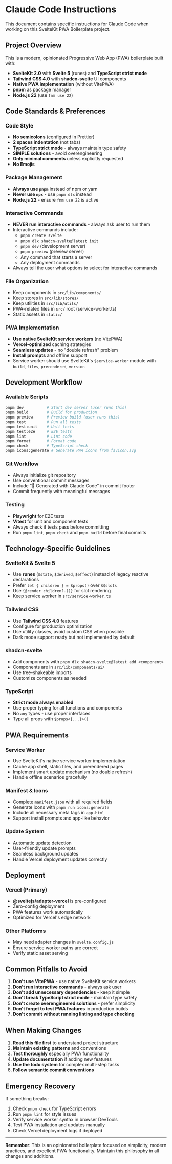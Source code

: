 # Claude Code Instructions

This document contains specific instructions for Claude Code when working on this SvelteKit PWA Boilerplate project.

## Project Overview

This is a modern, opinionated Progressive Web App (PWA) boilerplate built with:
- **SvelteKit 2.0** with **Svelte 5** (runes) and **TypeScript strict mode**
- **Tailwind CSS 4.0** with **shadcn-svelte** UI components
- **Native PWA implementation** (without VitePWA)
- **pnpm** as package manager
- **Node.js 22** (use `fnm use 22`)

## Code Standards & Preferences

### Code Style
- **No semicolons** (configured in Prettier)
- **2 spaces indentation** (not tabs)
- **TypeScript strict mode** - always maintain type safety
- **SIMPLE solutions** - avoid overengineering
- **Only minimal comments** unless explicitly requested
- **No Emojis**

### Package Management
- **Always use `pnpm`** instead of npm or yarn
- **Never use `npx`** - use `pnpm dlx` instead
- **Node.js 22** - ensure `fnm use 22` is active

### Interactive Commands
- **NEVER run interactive commands** - always ask user to run them
- Interactive commands include:
  - `pnpm create svelte`
  - `pnpm dlx shadcn-svelte@latest init`
  - `pnpm dev` (development server)
  - `pnpm preview` (preview server)
  - Any command that starts a server
  - Any deployment commands
- Always tell the user what options to select for interactive commands

### File Organization
- Keep components in `src/lib/components/`
- Keep stores in `src/lib/stores/`
- Keep utilities in `src/lib/utils/`
- PWA-related files in `src/` root (service-worker.ts)
- Static assets in `static/`

### PWA Implementation
- **Use native SvelteKit service workers** (no VitePWA)
- **Vercel-optimized** caching strategies
- **Seamless updates** - no "double refresh" problem
- **Install prompts** and offline support
- Service worker should use SvelteKit's `$service-worker` module with `build`, `files`, `prerendered`, `version`

## Development Workflow

### Available Scripts
```bash
pnpm dev          # Start dev server (user runs this)
pnpm build        # Build for production
pnpm preview      # Preview build (user runs this)
pnpm test         # Run all tests
pnpm test:unit    # Unit tests
pnpm test:e2e     # E2E tests
pnpm lint         # Lint code
pnpm format       # Format code
pnpm check        # TypeScript check
pnpm icons:generate # Generate PWA icons from favicon.svg
```

### Git Workflow
- Always initialize git repository
- Use conventional commit messages
- Include "🤖 Generated with Claude Code" in commit footer
- Commit frequently with meaningful messages

### Testing
- **Playwright** for E2E tests
- **Vitest** for unit and component tests
- Always check if tests pass before committing
- Run `pnpm lint`, `pnpm check` and `pnpm build` before final commits

## Technology-Specific Guidelines

### SvelteKit & Svelte 5
- Use **runes** (`$state`, `$derived`, `$effect`) instead of legacy reactive declarations
- Prefer `let { children } = $props()` over `$$slots`
- Use `{@render children?.()}` for slot rendering
- Keep service worker in `src/service-worker.ts`

### Tailwind CSS
- Use **Tailwind CSS 4.0** features
- Configure for production optimization
- Use utility classes, avoid custom CSS when possible
- Dark mode support ready but not implemented by default

### shadcn-svelte
- Add components with `pnpm dlx shadcn-svelte@latest add <component>`
- Components are in `src/lib/components/ui/`
- Use tree-shakeable imports
- Customize components as needed

### TypeScript
- **Strict mode always enabled**
- Use proper typing for all functions and components
- No `any` types - use proper interfaces
- Type all props with `$props<{...}>()`

## PWA Requirements

### Service Worker
- Use SvelteKit's native service worker implementation
- Cache app shell, static files, and prerendered pages
- Implement smart update mechanism (no double refresh)
- Handle offline scenarios gracefully

### Manifest & Icons
- Complete `manifest.json` with all required fields
- Generate icons with `pnpm run icons:generate`
- Include all necessary meta tags in `app.html`
- Support install prompts and app-like behavior

### Update System
- Automatic update detection
- User-friendly update prompts
- Seamless background updates
- Handle Vercel deployment updates correctly

## Deployment

### Vercel (Primary)
- **@sveltejs/adapter-vercel** is pre-configured
- Zero-config deployment
- PWA features work automatically
- Optimized for Vercel's edge network

### Other Platforms
- May need adapter changes in `svelte.config.js`
- Ensure service worker paths are correct
- Verify static asset serving

## Common Pitfalls to Avoid

1. **Don't use VitePWA** - use native SvelteKit service workers
2. **Don't run interactive commands** - always ask user
3. **Don't add unnecessary dependencies** - keep it simple
4. **Don't break TypeScript strict mode** - maintain type safety
5. **Don't create overengineered solutions** - prefer simplicity
6. **Don't forget to test PWA features** in production builds
7. **Don't commit without running linting and type checking**

## When Making Changes

1. **Read this file first** to understand project structure
2. **Maintain existing patterns** and conventions
3. **Test thoroughly** especially PWA functionality
4. **Update documentation** if adding new features
5. **Use the todo system** for complex multi-step tasks
6. **Follow semantic commit conventions**

## Emergency Recovery

If something breaks:
1. Check `pnpm check` for TypeScript errors
2. Run `pnpm lint` for style issues
3. Verify service worker syntax in browser DevTools
4. Test PWA installation and updates manually
5. Check Vercel deployment logs if deployed

---

**Remember**: This is an opinionated boilerplate focused on simplicity, modern practices, and excellent PWA functionality. Maintain this philosophy in all changes and additions.